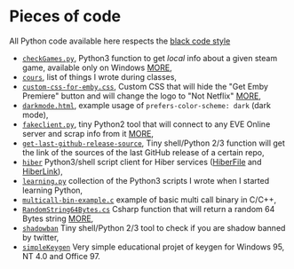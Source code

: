 # Pieces of code
All Python code available here respects the [black code style](https://github.com/psf/black)
- [`checkGames.py`](checkGames.py), Python3 function to get *local* info about a given steam game, available only on Windows [MORE](checkGames.py/README.md),
- [`cours`](cours), list of things I wrote during classes,
- [`custom-css-for-emby.css`](custom-css-for-emby.css), Custom CSS that will hide the "Get Emby Premiere" button and will change the logo to "Not Netflix" [MORE](custom-css-for-emby.css/README.md),
- [`darkmode.html`](darkmode.html), example usage of `prefers-color-scheme: dark` (dark mode),
- [`fakeclient.py`](fakeclient.py), tiny Python2 tool that will connect to any EVE Online server and scrap info from it [MORE](fakeclient.py/README.md),
- [`get-last-github-release-source`](get-last-github-release-source), Tiny shell/Python 2/3 function will get the link of the sources of the last GitHub release of a certain repo,
- [`hiber`](hiber) Python3/shell script client for Hiber services ([HiberFile](https://hiberfile.com) and [HiberLink](https://hiber.link)),
- [`learning.py`](learning.py) collection of the Python3 scripts I wrote when I started learning Python,
- [`multicall-bin-example.c`](multicall-bin-example.c) example of basic multi call binary in C/C++,
- [`RandomString64Bytes.cs`](RandomString64Bytes.cs) Csharp function that will return a random 64 Bytes string [MORE](RandomString64Bytes.cs/README.md),
- [`shadowban`](shadowban) Tiny shell/Python 2/3 tool to check if you are shadow banned by twitter,
- [`simpleKeygen`](simpleKeygen) Very simple educational projet of keygen for Windows 95, NT 4.0 and Office 97.
